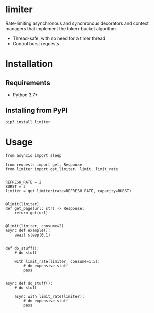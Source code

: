 # limiter

Rate-limiting asynchronous and synchronous decorators and context managers that implement the token-bucket algorithm.

 - Thread-safe, with no need for a timer thread
 - Control burst requests 
 

# Installation

## Requirements

 - Python 3.7+
 
## Installing from PyPI

```bash
pip3 install limiter
```

# Usage

```python3
from asyncio import sleep

from requests import get, Response
from limiter import get_limiter, limit, limit_rate


REFRESH_RATE = 2
BURST = 3
limiter = get_limiter(rate=REFRESH_RATE, capacity=BURST)


@limit(limiter)
def get_page(url: str) -> Response:
    return get(url)


@limit(limiter, consume=2)
async def example():
    await sleep(0.1)


def do_stuff():
    # do stuff
    
    with limit_rate(limiter, consume=1.5):
        # do expensive stuff
        pass


async def do_stuff():
    # do stuff
    
    async with limit_rate(limiter):
        # do expensive stuff
        pass
```